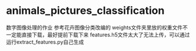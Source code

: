 # animals_pictures_classification
数字图像处理的作业
参考花卉图像分类改编的
weights文件夹里放的权重文件不一定能直接下载，最好提前下载下来
features.h5文件太大了无法上传，可以通过运行extract_features.py自己生成
